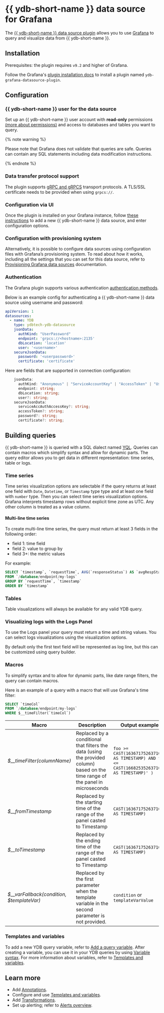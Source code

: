 # {{ ydb-short-name }} data source for Grafana

The [{{ ydb-short-name }} data source plugin](https://grafana.com/grafana/plugins/ydbtech-ydb-datasource/) allows you to use [Grafana](https://grafana.com) to query and visualize data from {{ ydb-short-name }}.

## Installation

Prerequisites: the plugin requires `v9.2` and higher of Grafana.

Follow the Grafana's [plugin installation docs](https://grafana.com/docs/grafana/latest/plugins/installation/) to install a plugin named `ydb-grafana-datasource-plugin`.

## Configuration

### {{ ydb-short-name }} user for the data source

Set up an {{ ydb-short-name }} user account with **read-only** permissions [(more about permissions)](../cluster/access.md) and access to databases and tables you want to query. 

{% note warning %}

Please note that Grafana does not validate that queries are safe. Queries can contain any SQL statements including data modification instructions.

{% endnote %}

### Data transfer protocol support

The plugin supports [gRPC and gRPCS](https://grpc.io/) transport protocols. A TLS/SSL certificate needs to be provided when using `grpcs://`.

### Configuration via UI

Once the plugin is installed on your Grafana instance, follow [these instructions](https://grafana.com/docs/grafana/latest/datasources/add-a-data-source/) to add a new {{ ydb-short-name }} data source, and enter configuration options.

### Configuration with provisioning system

Alternatively, it is possible to configure data sources using configuration files with Grafana’s provisioning system. To read about how it works, including all the settings that you can set for this data source, refer to [Provisioning Grafana data sources](https://grafana.com/docs/grafana/latest/administration/provisioning/#data-sources) documentation.

### Authentication

The Grafana plugin supports various authentication [authentication methods](../reference/ydb-sdk/auth.md).

Below is an example config for authenticating a {{ ydb-short-name }} data source using username and password:

```yaml
apiVersion: 1
datasources:
  - name: YDB
    type: ydbtech-ydb-datasource
    jsonData:
      authKind: "UserPassword"
      endpoint: 'grpcs://<hostname>:2135'
      dbLocation: 'location'
      user: '<username>'
    secureJsonData:
      password: '<userpassword>'
      certificate: 'certificate'
```

Here are fields that are supported in connection configuration:

```typescript
    jsonData:
      authKind: "Anonymous" | "ServiceAccountKey" | "AccessToken" | "UserPassword" | "MetaData";
      endpoint: string;
      dbLocation: string;
      user?: string;
    secureJsonData:
      serviceAccAuthAccessKey?: string;
      accessToken?: string;
      password?: string;
      certificate?: string;
```

## Building queries

{{ ydb-short-name }} is queried with a SQL dialect named [YQL](../yql/reference/index.md).
Queries can contain macros which simplify syntax and allow for dynamic parts.
The query editor allows you to get data in different representation: time series, table or logs.

### Time series

Time series visualization options are selectable if the query returns at least one field with `Date`, `Datetime`, or `Timestamp` type type and at least one field with `number` type. Then you can select time series visualization options. Grafana interprets timestamp rows without explicit time zone as UTC. Any other column is treated as a value column.

#### Multi-line time series

To create multi-line time series, the query must return at least 3 fields in the following order:

- field 1: time field
- field 2: value to group by
- field 3+: the metric values

For example:

```sql
SELECT `timestamp`, `requestTime`, AVG(`responseStatus`) AS `avgRespStatus`
FROM `/database/endpoint/my-logs`
GROUP BY `requestTime`, `timestamp`
ORDER BY `timestamp`
```

### Tables

Table visualizations will always be available for any valid YDB query.

### Visualizing logs with the Logs Panel

To use the Logs panel your query must return a time and string values. You can select logs visualizations using the visualization options.

By default only the first text field will be represented as log line, but this can be customized using query builder.

### Macros

To simplify syntax and to allow for dynamic parts, like date range filters, the query can contain macros.

Here is an example of a query with a macro that will use Grafana's time filter:

```sql
SELECT `timeCol`
FROM `/database/endpoint/my-logs`
WHERE $__timeFilter(`timeCol`)
```

| Macro                                        | Description                                                                                                                      | Output example                                                                                  |
| -------------------------------------------- | -------------------------------------------------------------------------------------------------------------------------------- | ----------------------------------------------------------------------------------------------- |
| _$\_\_timeFilter(columnName)_                | Replaced by a conditional that filters the data (using the provided column) based on the time range of the panel in microseconds | `foo >= CAST(1636717526371000 AS TIMESTAMP) AND foo <=  CAST(1668253526371000 AS TIMESTAMP)' )` |
| _$\_\_fromTimestamp_                         | Replaced by the starting time of the range of the panel casted to Timestamp                                                      | `CAST(1636717526371000 AS TIMESTAMP)`                                                           |
| _$\_\_toTimestamp_                           | Replaced by the ending time of the range of the panel casted to Timestamp                                                        | `CAST(1636717526371000 AS TIMESTAMP)`                                                           |
| _$\_\_varFallback(condition, \$templateVar)_ | Replaced by the first parameter when the template variable in the second parameter is not provided.                              | `condition` or `templateVarValue`                                                               |

### Templates and variables

To add a new YDB query variable, refer to [Add a query variable](https://grafana.com/docs/grafana/latest/variables/variable-types/add-query-variable/).
After creating a variable, you can use it in your YDB queries by using [Variable syntax](https://grafana.com/docs/grafana/latest/variables/syntax/).
For more information about variables, refer to [Templates and variables](https://grafana.com/docs/grafana/latest/variables/).

## Learn more

- Add [Annotations](https://grafana.com/docs/grafana/latest/dashboards/annotations/).
- Configure and use [Templates and variables](https://grafana.com/docs/grafana/latest/variables/).
- Add [Transformations](https://grafana.com/docs/grafana/latest/panels/transformations/).
- Set up alerting; refer to [Alerts overview](https://grafana.com/docs/grafana/latest/alerting/).
